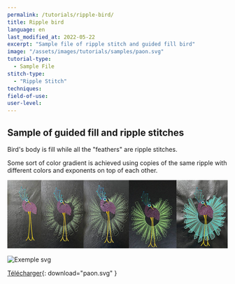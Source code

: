 ```yaml
---
permalink: /tutorials/ripple-bird/
title: Ripple bird
language: en
last_modified_at: 2022-05-22
excerpt: "Sample file of ripple stitch and guided fill bird"
image: "/assets/images/tutorials/samples/paon.svg"
tutorial-type:
  - Sample File
stitch-type:
  - "Ripple Stitch"
techniques:
field-of-use:
user-level:
---
```

## Sample of guided fill and ripple stitches 
Bird's body is fill while all the "feathers" are ripple stitches.

Some sort of color gradient is achieved using copies of the same ripple with different  colors and exponents on top of each other.

![Exemple brodé](/assets/images/tutorials/tutorial-preview-images/paons.jpg)

![Exemple svg](/assets/images/tutorials/samples/paon.svg)

[Télécharger](/assets/images/tutorials/samples/paon.svg){: download="paon.svg" }
